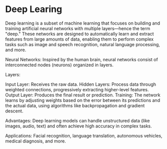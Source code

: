 # Deep Learing
Deep learning is a subset of machine learning that focuses on building and training artificial neural networks with multiple layers—hence the term "deep." These networks are designed to automatically learn and extract features from large amounts of data, enabling them to perform complex tasks such as image and speech recognition, natural language processing, and more.

Neural Networks: Inspired by the human brain, neural networks consist of interconnected nodes (neurons) organized in layers.

Layers: 

Input Layer: Receives the raw data.
Hidden Layers: Process data through weighted connections, progressively extracting higher-level features.
Output Layer: Produces the final result or prediction.
Training: The network learns by adjusting weights based on the error between its predictions and the actual data, using algorithms like backpropagation and gradient descent.

Advantages: Deep learning models can handle unstructured data (like images, audio, text) and often achieve high accuracy in complex tasks.

Applications: Facial recognition, language translation, autonomous vehicles, medical diagnosis, and more.
